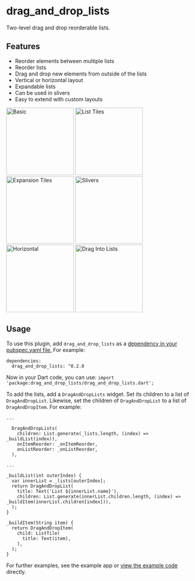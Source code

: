 # drag\_and\_drop\_lists
Two-level drag and drop reorderable lists.

## Features
- Reorder elements between multiple lists
- Reorder lists
- Drag and drop new elements from outside of the lists
- Vertical or horizontal layout
- Expandable lists
- Can be used in slivers
- Easy to extend with custom layouts

<p>
<img src="https://raw.githubusercontent.com/philip-brink/DragAndDropLists/master/readme_images/basic.gif" width="180" title="Basic">
<img src="https://raw.githubusercontent.com/philip-brink/DragAndDropLists/master/readme_images/list_tiles.gif" width="180" title="List Tiles">
<img src="https://raw.githubusercontent.com/philip-brink/DragAndDropLists/master/readme_images/expansion_tiles.gif" width="180" title="Expansion Tiles">
<img src="https://raw.githubusercontent.com/philip-brink/DragAndDropLists/master/readme_images/slivers.gif" width="180" title="Slivers">
<img src="https://raw.githubusercontent.com/philip-brink/DragAndDropLists/master/readme_images/horizontal.gif" width="180" title="Horizontal">
<img src="https://raw.githubusercontent.com/philip-brink/DragAndDropLists/master/readme_images/drag_into_list.gif" width="180" title="Drag Into Lists">
</p>

## Usage
To use this plugin, add `drag_and_drop_lists` as a [dependency in your pubspec.yaml file.](https://flutter.dev/docs/development/packages-and-plugins/using-packages)
For example:

```
dependencies:
  drag_and_drop_lists: ^0.2.0
``` 

Now in your Dart code, you can use: `import 'package:drag_and_drop_lists/drag_and_drop_lists.dart';`

To add the lists, add a `DragAndDropLists` widget. Set its children to a list of `DragAndDropList`. Likewise, set the children of `DragAndDropList` to a list of `DragAndDropItem`.
For example:

```
...

  DragAndDropLists(
    children: List.generate(_lists.length, (index) => _buildList(index)),
    onItemReorder: _onItemReorder,
    onListReorder: _onListReorder,
  ),

...

_buildList(int outerIndex) {
  var innerList = _lists[outerIndex];
  return DragAndDropList(
    title: Text('List ${innerList.name}'),
    children: List.generate(innerList.children.length, (index) => _buildItem(innerList.children[index])),
  );
}

_buildItem(String item) {
  return DragAndDropItem(
    child: ListTile(
      title: Text(item),
    ),
  );
}
```

For further examples, see the example app or [view the example code](https://github.com/philip-brink/DragAndDropLists/tree/master/example/lib) directly.
